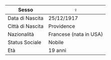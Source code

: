 
| Sesso            | ♀                      |
| ---------------- | ---------------------- |
| Data di Nascita  | 25/12/1917             |
| Città di Nascita | Providence             |
| Nazionalità      | Francese (nata in USA) |
| Status Sociale   | Nobile                 |
| Età              | 19 anni                |
